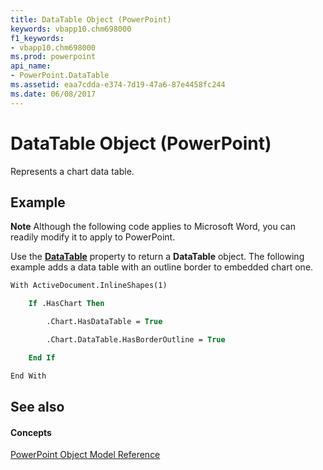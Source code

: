```yaml
---
title: DataTable Object (PowerPoint)
keywords: vbapp10.chm698000
f1_keywords:
- vbapp10.chm698000
ms.prod: powerpoint
api_name:
- PowerPoint.DataTable
ms.assetid: eaa7cdda-e374-7d19-47a6-87e4458fc244
ms.date: 06/08/2017
---
```



# DataTable Object (PowerPoint)

Represents a chart data table.


## Example




 **Note**  Although the following code applies to Microsoft Word, you can readily modify it to apply to PowerPoint.

Use the **[DataTable](chart-datatable-property-powerpoint.md)** property to return a **DataTable** object. The following example adds a data table with an outline border to embedded chart one.




```vb
With ActiveDocument.InlineShapes(1)

    If .HasChart Then

        .Chart.HasDataTable = True

        .Chart.DataTable.HasBorderOutline = True

    End If

End With
```


## See also


#### Concepts


[PowerPoint Object Model Reference](object-model-powerpoint-vba-reference.md)


